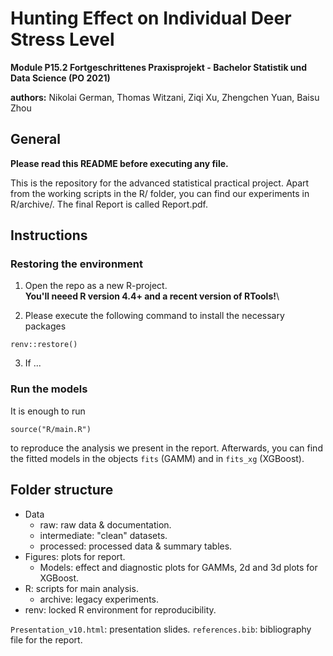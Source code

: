 # Hunting Effect on Individual Deer Stress Level
**Module P15.2 Fortgeschrittenes Praxisprojekt - Bachelor Statistik und Data Science (PO 2021)**

**authors:** Nikolai German, Thomas Witzani, Ziqi Xu, Zhengchen Yuan, Baisu Zhou

## General

**Please read this README before executing any file.**

This is the repository for the advanced statistical practical project.
Apart from the working scripts in the R/ folder, you can find our experiments in R/archive/.
The final Report is called Report.pdf.

## Instructions

### Restoring the environment

  1.  Open the repo as a new R-project.\
  **You'll neeed R version 4.4+ and a recent version of RTools!**\
  
  2.  Please execute the following command to install the necessary packages
  ```
  renv::restore()
  ```
  3. If ...
  
### Run the models

It is enough to run
  ```
  source("R/main.R")
  ```
  to reproduce the analysis we present in the report.
Afterwards, you can find the fitted models in the objects `fits` (GAMM) and in `fits_xg` (XGBoost).

## Folder structure

- Data
  - raw: raw data & documentation.
  - intermediate: "clean" datasets.
  - processed: processed data & summary tables.
- Figures: plots for report.
  - Models: effect and diagnostic plots for GAMMs, 2d and 3d plots for XGBoost.
- R: scripts for main analysis.
  - archive: legacy experiments.
- renv: locked R environment for reproducibility.

`Presentation_v10.html`: presentation slides.
`references.bib`: bibliography file for the report.
